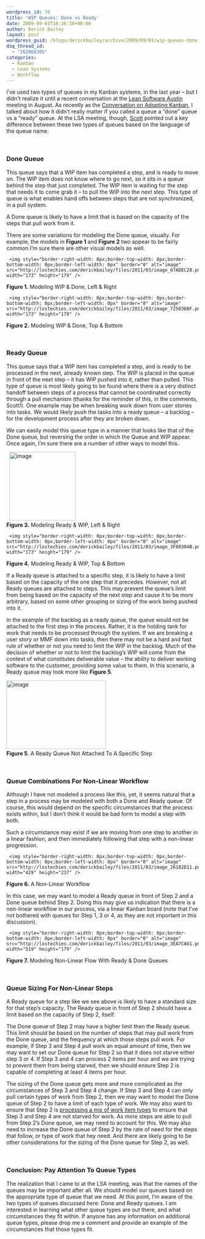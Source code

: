 ```yaml
---
wordpress_id: 78
title: 'WIP Queues: Done vs Ready'
date: 2009-09-01T16:36:18+00:00
author: Derick Bailey
layout: post
wordpress_guid: /blogs/derickbailey/archive/2009/09/01/wip-queues-done-vs-ready.aspx
dsq_thread_id:
  - "262068305"
categories:
  - Kanban
  - Lean Systems
  - Workflow
---
```

I’ve used two types of queues in my Kanban systems, in the last year – but I didn’t realize it until a recent conversation at the [Lean Software Austin](http://leansoftwareaustin.org) meeting in August. As recently as the [Conversation on Adopting Kanban](http://www.lostechies.com/blogs/derickbailey/archive/2009/08/19/a-conversation-on-adopting-kanban.aspx), I talked about how it didn’t really matter if you called a queue a “done” queue vs a “ready” queue. At the LSA meeting, though, [Scott](http://blog.scottbellware.com/) pointed out a key difference between these two types of queues based on the language of the queue name.

&#160;

### Done Queue

This queue says that a WIP item has completed a step, and is ready to move on. The WIP item does not know where to go next, so it sits in a queue behind the step that just completed. The WIP item is waiting for the step that needs it to come grab it – to pull the WIP into the next step. This type of queue is what enables hand offs between steps that are not synchronized, in a pull system.

A Done queue is likely to have a limit that is based on the capacity of the steps that pull work from it. 

There are some variations for modeling the Done queue, visually. For example, the models in **Figure 1** and **Figure 2** two appear to be fairly common.I’m sure there are other visual models as well.

     <img style="border-right-width: 0px;border-top-width: 0px;border-bottom-width: 0px;border-left-width: 0px" border="0" alt="image" src="http://lostechies.com/derickbailey/files/2011/03/image_07ADEC28.png" width="173" height="179" />  
**Figure 1.** Modeling WIP & Done, Left & Right

     <img style="border-right-width: 0px;border-top-width: 0px;border-bottom-width: 0px;border-left-width: 0px" border="0" alt="image" src="http://lostechies.com/derickbailey/files/2011/03/image_725036BF.png" width="173" height="179" />  
**Figure 2.** Modeling WIP & Done, Top & Bottom

&#160;

### Ready Queue

This queue says that a WIP item has completed a step, and is ready to be processed in the next, already known step. The WIP is placed in the queue in front of the next step &#8211; it has WIP pushed into it, rather than pulled. This type of queue is most likely going to be found where there is a very distinct handoff between steps of a process that cannot be coordinated correctly through a pull mechanism (thanks for the reminder of this, in the comments, Scott!). One example may be when breaking work down from user stories into tasks. We would likely push the tasks into a ready queue &#8211; a backlog &#8211; for the development process after they are broken down.

We can easily model this queue type in a manner that looks like that of the Done queue, but reversing the order in which the Queue and WIP appear. Once again, I’m sure there are a number of other ways to model this.</p> 

&#160;     <img style="border-right-width: 0px;border-top-width: 0px;border-bottom-width: 0px;border-left-width: 0px" border="0" alt="image" src="http://lostechies.com/derickbailey/files/2011/03/image_58E83385.png" width="173" height="179" />  
**Figure 3.** Modeling Ready & WIP, Left & Right

     <img style="border-right-width: 0px;border-top-width: 0px;border-bottom-width: 0px;border-left-width: 0px" border="0" alt="image" src="http://lostechies.com/derickbailey/files/2011/03/image_3F80304B.png" width="173" height="179" />  
**Figure 4.** Modeling Ready & WIP, Top & Bottom</p> </p> 

If a Ready queue is attached to a specific step, it is likely to have a limit based on the capacity of the one step that it precedes. However, not all Ready queues are attached to steps. This may prevent the queue’s limit from being based on the capacity of the next step and cause it to be more arbitrary, based on some other grouping or sizing of the work being pushed into it. 

In the example of the backlog as a ready queue, the queue would not be attached to the first step in the process. Rather, it is the holding tank for work that needs to be processed through the system. If we are breaking a user story or MMF down into tasks, then there may not be a hard and fast rule of whether or not you need to limit the WIP in the backlog. Much of the decision of whether or not to limit the backlog’s WIP will come from the context of what constitutes deliverable value – the ability to deliver working software to the customer, providing some value to them. In this scenario, a Ready queue may look more like **Figure 5**.

<img style="border-bottom: 0px;border-left: 0px;border-top: 0px;border-right: 0px" border="0" alt="image" src="http://lostechies.com/derickbailey/files/2011/03/image_5DE7A2E9.png" width="261" height="179" />&#160;   
**Figure 5**. A Ready Queue Not Attached To A Specific Step

&#160;

### Queue Combinations For Non-Linear Workflow

Although I have not modeled a process like this, yet, it seems natural that a step in a process may be modeled with both a Done and Ready queue. Of course, this would depend on the specific circumstances that the process exists within, but I don’t think it would be bad form to model a step with both. 

Such a circumstance may exist if we are moving from one step to another in a linear fashion, and then immediately following that step with a non-linear progression. 

     <img style="border-right-width: 0px;border-top-width: 0px;border-bottom-width: 0px;border-left-width: 0px" border="0" alt="image" src="http://lostechies.com/derickbailey/files/2011/03/image_26182D11.png" width="429" height="237" />  
**Figure 6.** A Non-Linear Workflow

In this case, we may want to model a Ready queue in front of Step 2 and a Done queue behind Step 2. Doing this may give us indication that there is a non-linear workflow in our process, via a linear Kanban board (note that I’ve not bothered with queues for Step 1, 3 or 4, as they are not important in this discussion).

     <img style="border-right-width: 0px;border-top-width: 0px;border-bottom-width: 0px;border-left-width: 0px" border="0" alt="image" src="http://lostechies.com/derickbailey/files/2011/03/image_3EA7CA61.png" width="519" height="179" />  
**Figure 7.** Modeling Non-Linear Flow With Ready & Done Queues

&#160;</p> 

### Queue Sizing For Non-Linear Steps

A Ready queue for a step like we see above is likely to have a standard size for that step’s capacity. The Ready queue in front of Step 2 should have a limit based on the capacity of Step 2, itself. 

The Done queue of Step 2 may have a higher limit then the Ready queue. This limit should be based on the number of steps that may pull work from the Done queue, and the frequency at which those steps pull work. For example, if Step 3 and Step 4 pull work an equal amount of time, then we may want to set our Done queue for Step 2 so that it does not starve either step 3 or 4. If Step 3 and 4 can process 2 items per hour and we are trying to prevent them from being starved, then we should ensure Step 2 is capable of completing at least 4 items per hour. 

The sizing of the Done queue gets more and more complicated as the circumstances of Step 3 and Step 4 change. If Step 3 and Step 4 can only pull certain types of work from Step 2, then we may want to model the Done queue of Step 2 to have a limit of each type of work. We may also want to ensure that Step 2 is [processing a mix of work item types](http://en.wikipedia.org/wiki/Heijunka) to ensure that Step 3 and Step 4 are not starved for work. As more steps are able to pull from Step 2’s Done queue, we may need to account for this. We may also need to increase the Done queue of Step 2 by the rate of need for the steps that follow, or type of work that hey need. And there are likely going to be other considerations for the sizing of the Done queue for Step 2, as well. 

&#160;

### Conclusion: Pay Attention To Queue Types

The realization that I came to at the LSA meeting, was that the names of the queues may be important after all. We should model our queues based on the appropriate type of queue that we need. At this point, I’m aware of the two types of queues discussed here: Done and Ready queues. I am interested in learning what other queue types are out there, and what circumstances they fit within. If anyone has any information on additional queue types, please drop me a comment and provide an example of the circumstances that those types fit.